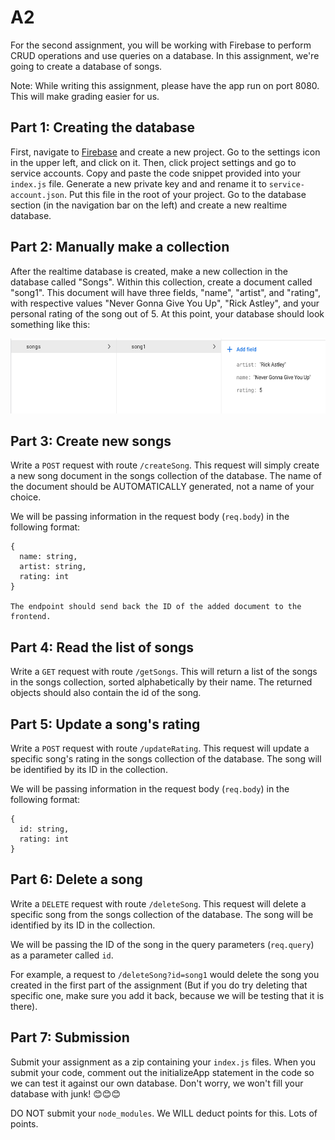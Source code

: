 # A2

For the second assignment, you will be working with Firebase to perform CRUD
operations and use queries on a database. In this assignment, we're going to 
create a database of songs. 

Note: While writing this assignment, please have the app run on port 8080. 
This will make grading easier for us. 

## Part 1: Creating the database 

First, navigate to [Firebase](https://firebase.google.com/) and create a 
new project. Go to the settings icon in the upper left, and click on it. Then,
click project settings and go to service accounts. Copy and paste the code 
snippet provided into your `index.js` file. Generate a new private key
and and rename it to `service-account.json`. Put this file in the root of your 
project. Go to the database section (in the navigation bar on the left) and 
create a new realtime database. 

## Part 2: Manually make a collection

After the realtime database is created, make a new collection in the database
called "Songs". Within this collection, create a document called "song1". 
This document will have three fields, "name", "artist", and "rating", with 
respective values "Never Gonna Give You Up", "Rick Astley", and your 
personal rating of the song out of 5. At this point, your database should look 
something like this: 

<img src="./db.png" height=120px width=600px />

## Part 3: Create new songs

Write a `POST` request with route `/createSong`. This request will simply create
a new song document in the songs collection of the database. The name of the 
document should be AUTOMATICALLY generated, not a name of your choice.

We will be passing information in the request body (`req.body`) in the following format: 

```
{
  name: string, 
  artist: string, 
  rating: int
}

The endpoint should send back the ID of the added document to the frontend.
```

## Part 4: Read the list of songs

Write a `GET` request with route `/getSongs`. This will return a list of the 
songs in the songs collection, sorted alphabetically by their name. The returned 
objects should also contain the id of the song.

## Part 5: Update a song's rating

Write a `POST` request with route `/updateRating`. This request will update a 
specific song's rating in the songs collection of the database. The song will 
be identified by its ID in the collection. 

We will be passing information in the request body (`req.body`) in the 
following format: 

```
{
  id: string,
  rating: int
} 
```

## Part 6: Delete a song

Write a `DELETE` request with route `/deleteSong`. This request will delete
a specific song from the songs collection of the database. The song will be 
identified by its ID in the collection. 

We will be passing the ID of the song in the query parameters (`req.query`) 
as a parameter called `id`. 

For example, a request to `/deleteSong?id=song1` would delete the song 
you created in the first part of the assignment (But if you do try deleting
that specific one, make sure you add it back, because we will be testing
that it is there).

## Part 7: Submission

Submit your assignment as a zip containing your `index.js` files. When you 
submit your code, comment out the initializeApp statement in the code so we can
test it against our own database. Don't worry, we won't fill your database with 
junk! 😊😊😊

DO NOT submit your `node_modules`. We WILL deduct points for this. 
Lots of points. 